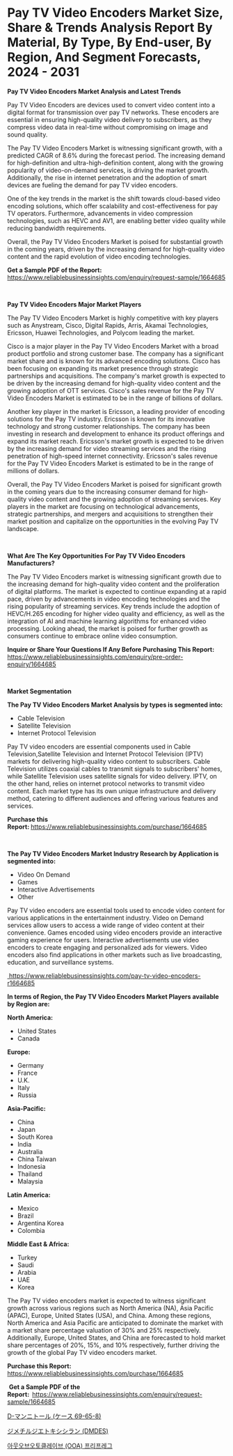 <p><h1>Pay TV Video Encoders Market Size, Share & Trends Analysis Report By Material, By Type, By End-user, By Region, And Segment Forecasts, 2024 - 2031</h1></p><p><strong>Pay TV Video Encoders Market Analysis and Latest Trends</strong></p>
<p><p>Pay TV Video Encoders are devices used to convert video content into a digital format for transmission over pay TV networks. These encoders are essential in ensuring high-quality video delivery to subscribers, as they compress video data in real-time without compromising on image and sound quality.</p><p>The Pay TV Video Encoders Market is witnessing significant growth, with a predicted CAGR of 8.6% during the forecast period. The increasing demand for high-definition and ultra-high-definition content, along with the growing popularity of video-on-demand services, is driving the market growth. Additionally, the rise in internet penetration and the adoption of smart devices are fueling the demand for pay TV video encoders.</p><p>One of the key trends in the market is the shift towards cloud-based video encoding solutions, which offer scalability and cost-effectiveness for pay TV operators. Furthermore, advancements in video compression technologies, such as HEVC and AV1, are enabling better video quality while reducing bandwidth requirements.</p><p>Overall, the Pay TV Video Encoders Market is poised for substantial growth in the coming years, driven by the increasing demand for high-quality video content and the rapid evolution of video encoding technologies.</p></p>
<p><strong>Get a Sample PDF of the Report:&nbsp;</strong> <a href="https://www.reliablebusinessinsights.com/enquiry/request-sample/1664685">https://www.reliablebusinessinsights.com/enquiry/request-sample/1664685</a></p>
<p>&nbsp;</p>
<p><strong>Pay TV Video Encoders Major Market Players</strong></p>
<p><p>The Pay TV Video Encoders Market is highly competitive with key players such as Anystream, Cisco, Digital Rapids, Arris, Akamai Technologies, Ericsson, Huawei Technologies, and Polycom leading the market. </p><p>Cisco is a major player in the Pay TV Video Encoders Market with a broad product portfolio and strong customer base. The company has a significant market share and is known for its advanced encoding solutions. Cisco has been focusing on expanding its market presence through strategic partnerships and acquisitions. The company's market growth is expected to be driven by the increasing demand for high-quality video content and the growing adoption of OTT services. Cisco's sales revenue for the Pay TV Video Encoders Market is estimated to be in the range of billions of dollars.</p><p>Another key player in the market is Ericsson, a leading provider of encoding solutions for the Pay TV industry. Ericsson is known for its innovative technology and strong customer relationships. The company has been investing in research and development to enhance its product offerings and expand its market reach. Ericsson's market growth is expected to be driven by the increasing demand for video streaming services and the rising penetration of high-speed internet connectivity. Ericsson's sales revenue for the Pay TV Video Encoders Market is estimated to be in the range of millions of dollars.</p><p>Overall, the Pay TV Video Encoders Market is poised for significant growth in the coming years due to the increasing consumer demand for high-quality video content and the growing adoption of streaming services. Key players in the market are focusing on technological advancements, strategic partnerships, and mergers and acquisitions to strengthen their market position and capitalize on the opportunities in the evolving Pay TV landscape.</p></p>
<p>&nbsp;</p>
<p><strong>What Are The Key Opportunities For Pay TV Video Encoders Manufacturers?</strong></p>
<p><p>The Pay TV Video Encoders market is witnessing significant growth due to the increasing demand for high-quality video content and the proliferation of digital platforms. The market is expected to continue expanding at a rapid pace, driven by advancements in video encoding technologies and the rising popularity of streaming services. Key trends include the adoption of HEVC/H.265 encoding for higher video quality and efficiency, as well as the integration of AI and machine learning algorithms for enhanced video processing. Looking ahead, the market is poised for further growth as consumers continue to embrace online video consumption.</p></p>
<p><strong>Inquire or Share Your Questions If Any Before Purchasing This Report:</strong> <a href="https://www.reliablebusinessinsights.com/enquiry/pre-order-enquiry/1664685">https://www.reliablebusinessinsights.com/enquiry/pre-order-enquiry/1664685</a></p>
<p>&nbsp;</p>
<p><strong>Market Segmentation</strong></p>
<p><strong>The Pay TV Video Encoders Market Analysis by types is segmented into:</strong></p>
<p><ul><li>Cable Television</li><li>Satellite Television</li><li>Internet Protocol Television</li></ul></p>
<p><p>Pay TV video encoders are essential components used in Cable Television,Satellite Television and Internet Protocol Television (IPTV) markets for delivering high-quality video content to subscribers. Cable Television utilizes coaxial cables to transmit signals to subscribers' homes, while Satellite Television uses satellite signals for video delivery. IPTV, on the other hand, relies on internet protocol networks to transmit video content. Each market type has its own unique infrastructure and delivery method, catering to different audiences and offering various features and services.</p></p>
<p><strong>Purchase this Report:&nbsp;</strong><a href="https://www.reliablebusinessinsights.com/purchase/1664685">https://www.reliablebusinessinsights.com/purchase/1664685</a></p>
<p>&nbsp;</p>
<p><strong>The Pay TV Video Encoders Market Industry Research by Application is segmented into:</strong></p>
<p><ul><li>Video On Demand</li><li>Games</li><li>Interactive Advertisements</li><li>Other</li></ul></p>
<p><p>Pay TV video encoders are essential tools used to encode video content for various applications in the entertainment industry. Video on Demand services allow users to access a wide range of video content at their convenience. Games encoded using video encoders provide an interactive gaming experience for users. Interactive advertisements use video encoders to create engaging and personalized ads for viewers. Video encoders also find applications in other markets such as live broadcasting, education, and surveillance systems.</p></p>
<p><a href="https://www.reliablebusinessinsights.com/pay-tv-video-encoders-r1664685">&nbsp;https://www.reliablebusinessinsights.com/pay-tv-video-encoders-r1664685</a></p>
<p><strong>In terms of Region, the Pay TV Video Encoders Market Players available by Region are:</strong></p>
<p>
    <p> <strong> North America: </strong>
        <ul>
            <li>United States</li>
            <li>Canada</li>
        </ul>
        </p> 
    <p> <strong> Europe: </strong>
        <ul>
            <li>Germany</li>
            <li>France</li>
            <li>U.K.</li>
            <li>Italy</li>
            <li>Russia</li>
        </ul>
        </p> 
    <p> <strong> Asia-Pacific: </strong>
        <ul>
            <li>China</li>
            <li>Japan</li>
            <li>South Korea</li>
            <li>India</li>
            <li>Australia</li>
            <li>China Taiwan</li>
            <li>Indonesia</li>
            <li>Thailand</li>
            <li>Malaysia</li>
        </ul>
        </p> 
    <p> <strong> Latin America: </strong>
        <ul>
            <li>Mexico</li>
            <li>Brazil</li>
            <li>Argentina Korea</li>
            <li>Colombia</li>
        </ul>
        </p> 
    <p> <strong> Middle East & Africa: </strong>
        <ul>
            <li>Turkey</li>
            <li>Saudi</li>
            <li>Arabia</li>
            <li>UAE</li>
            <li>Korea</li>
        </ul>
    </p>
    </p>
<p><p>The Pay TV video encoders market is expected to witness significant growth across various regions such as North America (NA), Asia Pacific (APAC), Europe, United States (USA), and China. Among these regions, North America and Asia Pacific are anticipated to dominate the market with a market share percentage valuation of 30% and 25% respectively. Additionally, Europe, United States, and China are forecasted to hold market share percentages of 20%, 15%, and 10% respectively, further driving the growth of the global Pay TV video encoders market.</p></p>
<p><strong>Purchase this Report: </strong><a href="https://www.reliablebusinessinsights.com/purchase/1664685">https://www.reliablebusinessinsights.com/purchase/1664685</a></p>
<p>&nbsp;<strong>Get a Sample PDF of the Report:&nbsp;&nbsp;</strong><a href="https://www.reliablebusinessinsights.com/enquiry/request-sample/1664685">https://www.reliablebusinessinsights.com/enquiry/request-sample/1664685</a></p>
<p><strong></strong></p>
<p><p><a href="https://github.com/NovaStamm2023/Market-Research-Report-List-1/blob/main/553131496853.md">D-マンニトール (ケース 69-65-8)</a></p><p><a href="https://github.com/JerelSchulit20231/Market-Research-Report-List-1/blob/main/576488796854.md">ジメチルジエトキシシラン (DMDES)</a></p><p><a href="https://github.com/kein8762/Market-Research-Report-List-1/blob/main/987943488462.md">아웃오브오토클레이브 (OOA) 프리프레그</a></p></p>